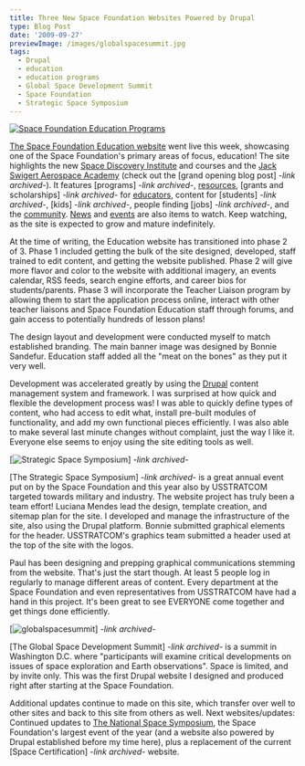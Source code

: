 ```yaml
---
title: Three New Space Foundation Websites Powered by Drupal
type: Blog Post
date: '2009-09-27'
previewImage: /images/globalspacesummit.jpg
tags:
  - Drupal
  - education
  - education programs
  - Global Space Development Summit
  - Space Foundation
  - Strategic Space Symposium
---
```

[![Space Foundation Education Programs](/images/spacefoundationeducation.jpg)](https://www.spacefoundation.org/education)

[The Space Foundation Education website](https://spacefoundation.org/education) went live this week, showcasing one of the Space Foundation's primary areas of focus, education! The site highlights the new [Space Discovery Institute](https://www.spacefoundation.org/education/space-discovery-institute) and courses and the [Jack Swigert Aerospace Academy](https://www.spacefoundation.org/education/jack-swigert-aerospace-academy) (check out the [grand opening blog post] *-link archived-*). It features [programs] *-link archived-*, [resources](https://www.spacefoundation.org/education/educators/resources), [grants and scholarships] *-link archived-* for [educators](https://www.spacefoundation.org/education/educators), content for [students] *-link archived-*, [kids] *-link archived-*, people finding [jobs] *-link archived-*, and the [community](https://www.spacefoundation.org/education/community). [News](https://www.spacefoundation.org/education/news) and [events](https://www.spacefoundation.org/education/events) are also items to watch. Keep watching, as the site is expected to grow and mature indefinitely.

At the time of writing, the Education website has transitioned into phase 2 of 3. Phase 1 included getting the bulk of the site designed, developed, staff trained to edit content, and getting the website published. Phase 2 will give more flavor and color to the website with additional imagery, an events calendar, RSS feeds, search engine efforts, and career bios for students/parents. Phase 3 will incorporate the Teacher Liaison program by allowing them to start the application process online, interact with other teacher liaisons and Space Foundation Education staff through forums, and gain access to potentially hundreds of lesson plans!

The design layout and development were conducted myself to match established branding. The main banner image was designed by Bonnie Sandefur. Education staff added all the "meat on the bones" as they put it very well.

Development was accelerated greatly by using the [Drupal](https://www.drupal.org) content management system and framework. I was surprised at how quick and flexible the development process was! I was able to quickly define types of content, who had access to edit what, install pre-built modules of functionality, and add my own functional pieces efficiently. I was also able to make several last minute changes without complaint, just the way I like it. Everyone else seems to enjoy using the site editing tools as well.

[![Strategic Space Symposium](/images/strategicspacesymposium1.jpg)] *-link archived-*

[The Strategic Space Symposium] *-link archived-* is a great annual event put on by the Space Foundation and this year also by USSTRATCOM targeted towards military and industry. The website project has truly been a team effort! Luciana Mendes lead the design, template creation, and sitemap plan for the site. I developed and manage the infrastructure of the site, also using the Drupal platform. Bonnie submitted graphical elements for the header. USSTRATCOM's graphics team submitted a header used at the top of the site with the logos.

Paul has been designing and prepping graphical communications stemming from the website. That's just the start though. At least 5 people log in regularly to manage different areas of content. Every department at the Space Foundation and even representatives from USSTRATCOM have had a hand in this project. It's been great to see EVERYONE come together and get things done efficiently.

[![globalspacesummit](/images/globalspacesummit.jpg)] *-link archived-*

[The Global Space Development Summit] *-link archived-* is a summit in Washington D.C. where "participants will examine critical developments on issues of space exploration and Earth observations". Space is limited, and by invite only. This was the first Drupal website I designed and produced right after starting at the Space Foundation.

Additional updates continue to made on this site, which transfer over well to other sites and back to this site from others as well. Next websites/updates: Continued updates to [The National Space Symposium](https://www.https://spacesymposium.org.org), the Space Foundation's largest event of the year (and a website also powered by Drupal established before my time here), plus a replacement of the current [Space Certification] *-link archived-* website.
